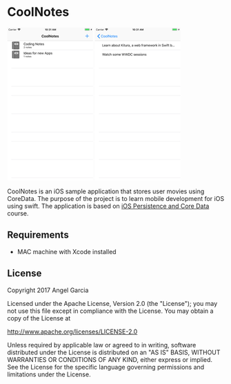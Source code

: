 # CoolNotes


![Scheme](/screenshots/SimulatorScreenShot-iPhone8Plus-2017-12-07at10.31.36.png)
![Scheme](/screenshots/SimulatorScreenShot-iPhone8Plus-2017-12-07at10.31.41.png)


CoolNotes is an iOS sample application that stores user movies using CoreData.
The purpose of the project is to learn mobile development for iOS using swift.
The application is based on [iOS Persistence and Core Data](https://www.udacity.com/course/ios-persistence-and-core-data--ud325) course.


## Requirements
- MAC machine with Xcode installed



## License

Copyright 2017 Angel Garcia

Licensed under the Apache License, Version 2.0 (the "License"); you may not use this file except in compliance with the License. You may obtain a copy of the License at

http://www.apache.org/licenses/LICENSE-2.0

Unless required by applicable law or agreed to in writing, software distributed under the License is distributed on an "AS IS" BASIS, WITHOUT WARRANTIES OR CONDITIONS OF ANY KIND, either express or implied. See the License for the specific language governing permissions and limitations under the License.

